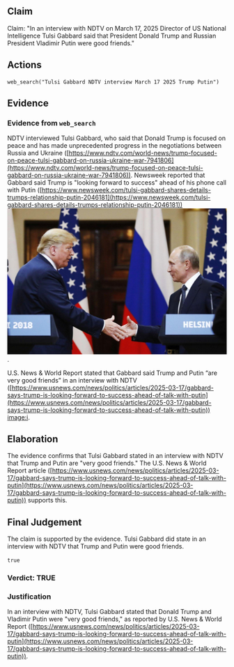 ## Claim
Claim: "In an interview with NDTV on March 17, 2025 Director of US National Intelligence Tulsi Gabbard said that President Donald Trump and Russian President Vladimir Putin were good friends."

## Actions
```
web_search("Tulsi Gabbard NDTV interview March 17 2025 Trump Putin")
```

## Evidence
### Evidence from `web_search`
NDTV interviewed Tulsi Gabbard, who said that Donald Trump is focused on peace and has made unprecedented progress in the negotiations between Russia and Ukraine ([https://www.ndtv.com/world-news/trump-focused-on-peace-tulsi-gabbard-on-russia-ukraine-war-7941806](https://www.ndtv.com/world-news/trump-focused-on-peace-tulsi-gabbard-on-russia-ukraine-war-7941806)). Newsweek reported that Gabbard said Trump is "looking forward to success" ahead of his phone call with Putin ([https://www.newsweek.com/tulsi-gabbard-shares-details-trumps-relationship-putin-2046181](https://www.newsweek.com/tulsi-gabbard-shares-details-trumps-relationship-putin-2046181)) ![image 1416](media/2025-08-06_19-27-1754508465-724598.jpg).

U.S. News & World Report stated that Gabbard said Trump and Putin “are very good friends” in an interview with NDTV ([https://www.usnews.com/news/politics/articles/2025-03-17/gabbard-says-trump-is-looking-forward-to-success-ahead-of-talk-with-putin](https://www.usnews.com/news/politics/articles/2025-03-17/gabbard-says-trump-is-looking-forward-to-success-ahead-of-talk-with-putin)) <image:i>.


## Elaboration
The evidence confirms that Tulsi Gabbard stated in an interview with NDTV that Trump and Putin are "very good friends." The U.S. News & World Report article ([https://www.usnews.com/news/politics/articles/2025-03-17/gabbard-says-trump-is-looking-forward-to-success-ahead-of-talk-with-putin](https://www.usnews.com/news/politics/articles/2025-03-17/gabbard-says-trump-is-looking-forward-to-success-ahead-of-talk-with-putin)) supports this.


## Final Judgement
The claim is supported by the evidence. Tulsi Gabbard did state in an interview with NDTV that Trump and Putin were good friends.

`true`


### Verdict: TRUE

### Justification
In an interview with NDTV, Tulsi Gabbard stated that Donald Trump and Vladimir Putin were "very good friends," as reported by U.S. News & World Report ([https://www.usnews.com/news/politics/articles/2025-03-17/gabbard-says-trump-is-looking-forward-to-success-ahead-of-talk-with-putin](https://www.usnews.com/news/politics/articles/2025-03-17/gabbard-says-trump-is-looking-forward-to-success-ahead-of-talk-with-putin)).
